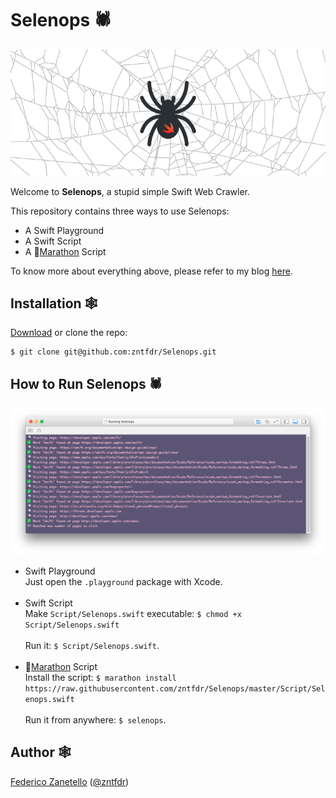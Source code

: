 # Selenops 🕷
<p align="center">
    <img src="logo.png" width="580" max-width="90%" alt="Swift Web Crawler in action" />
</p>

Welcome to **Selenops**, a stupid simple Swift Web Crawler.

This repository contains three ways to use Selenops:

* A Swift Playground
* A Swift Script
* A 🏃[Marathon](https://github.com/johnsundell/marathon) Script

To know more about everything above, please refer to my blog [here](https://medium.com/swiftly-swift/how-to-make-a-web-crawler-in-swift-3ed4977a181b
).

## Installation 🕸
[Download](https://github.com/zntfdr/Selenops/archive/master.zip) or clone the repo:

```
$ git clone git@github.com:zntfdr/Selenops.git
```

## How to Run Selenops 🕷
<p align="center">
    <img src="screenshot.png" width="680" max-width="90%" alt="Swift Web Crawler in action" />
</p>

* Swift Playground<br/>Just open the ``.playground`` package with Xcode.<br/><br/>
* Swift Script <br/>Make ``Script/Selenops.swift`` executable: ``$ chmod +x Script/Selenops.swift``<br/><br/>Run it: ``$ Script/Selenops.swift``.<br/><br/>
* 🏃[Marathon](https://github.com/johnsundell/marathon) Script<br/>Install the script: ``$ marathon install https://raw.githubusercontent.com/zntfdr/Selenops/master/Script/Selenops.swift``<br/><br/>Run it from anywhere: ``$ selenops``.

## Author 🕸
[Federico Zanetello](https://github.com/zntfdr) ([@zntfdr](https://twitter.com/zntfdr))

